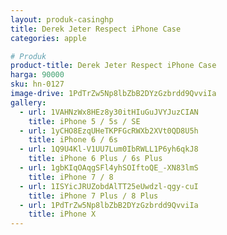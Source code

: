 ```yaml
---
layout: produk-casinghp
title: Derek Jeter Respect iPhone Case
categories: apple

# Produk
product-title: Derek Jeter Respect iPhone Case
harga: 90000
sku: hn-0127
image-drive: 1PdTrZw5Np8lbZbB2DYzGzbrdd9QvviIa
gallery:
  - url: 1VAHNzWx8HEz8y30itHIuGuJVYJuzCIAN
    title: iPhone 5 / 5s / SE
  - url: 1yCHO8EzqUHeTKPFGcRWXb2XVt0QD8U5h
    title: iPhone 6 / 6s
  - url: 1Q9U4Kl-V1UU7Lum0IbRWLL1P6yh6qkJ8
    title: iPhone 6 Plus / 6s Plus
  - url: 1gbKIqOAqgSFl4yhSOIftoQE_-XN83lmS
    title: iPhone 7 / 8
  - url: 1ISYicJRUZobdAlTT25eUwdzl-qgy-cuI
    title: iPhone 7 Plus / 8 Plus
  - url: 1PdTrZw5Np8lbZbB2DYzGzbrdd9QvviIa
    title: iPhone X
---
```


